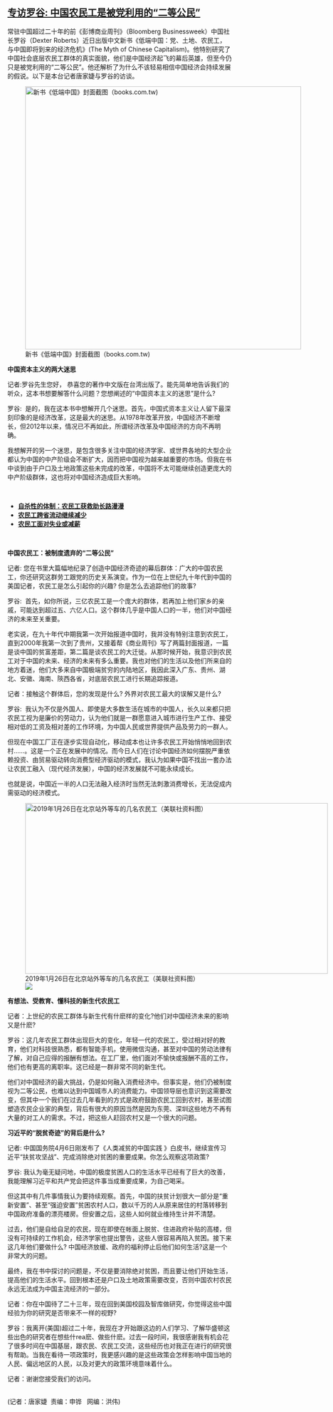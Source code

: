 <!--1617741734000-->
[专访罗谷: 中国农民工是被党利用的“二等公民”](https://www.rfa.org/mandarin/yataibaodao/shehui/jt-04062021130628.html)
------

<p></p><p>常驻中国超过二十年的前《彭博商业周刊》（Bloomberg Businessweek）中国社长罗谷（Dexter Roberts）近日出版中文新书《低端中国：党、土地、农民工，与中国即将到来的经济危机》(The Myth of Chinese Capitalism)。他特别研究了中国社会底层农民工群体的真实面貌，他们是中国经济起飞的幕后英雄，但至今仍只是被党利用的“二等公民”。他还解析了为什么不该轻易相信中国经济会持续发展的假说。以下是本台记者唐家婕与罗谷的访谈。</p><p><figure class="image-richtext image-inline captioned" style="width:620px;"><img alt="新书《低端中国》封面截图（books.com.tw)" height="590" src="https://www.rfa.org/mandarin/yataibaodao/shehui/jt-04062021130628.html/jt0406.jpg/@@images/cb4a0c10-2a11-4505-bfd3-f4f16b618b7b.jpeg" title="jt0406.jpg" width="620"/><figcaption class="image-caption">新书《低端中国》封面截图（books.com.tw)</figcaption><small></small></figure></p><p><strong>中国资本主义的两大迷思</strong></p><p>记者:罗谷先生您好， 恭喜您的著作<span>中文版在台湾出版了</span>。能先简单地告诉我们的听众，这本书想要解答什么问题？您想阐述的“中国资本主义的迷思”是什么?</p><p>罗谷:  是的，我在这本书中想解开几个迷思。首先，中国式资本主义让人留下最深刻印象的是经济改革，这是最大的迷思。从1978年改革开放，中国经济不断增长，但2012年以来，情况已不再如此，所谓经济改革及中国经济的方向不再明确。</p><p>我想解开的另一个迷思，是包含很多关注中国的经济学家、或世界各地的大型企业都认为中国的中产阶级会不断扩大，因而把中国视为越来越重要的市场。但我在书中谈到由于户口及土地政策这些未完成的改革，中国将不太可能继续创造更庞大的中产阶级群体，这也将对中国经济造成巨大影响。</p><p><br/></p><ul><li><a href="https://www.rfa.org/mandarin/yataibaodao/huanjing/wy-04222020133414.html"><strong>自杀性的体制：农民工获救助长路漫漫</strong></a></li><li><strong><a href="https://www.rfa.org/mandarin/Xinwen/7-05012020114747.html">农民工跨省流动继续减少</a></strong></li><li><strong><a href="https://www.rfa.org/mandarin/yataibaodao/jingmao/ql2-04242020073506.html">农民工面对失业或减薪</a></strong></li></ul><p><br/></p><p><strong></strong><strong>中国农民工：</strong><strong></strong><strong>被制度遗弃的“二等公民”</strong></p><p>记者: 您在书里大篇幅地纪录了创造中国经济奇迹的幕后群体：广大的中国农民工，你还研究这群劳工跟党的历史关系演变。作为一位在上世纪九十年代到中国的美国记者，农民工是怎么引起你的兴趣? 你是怎么去追踪他们的故事?</p><p>罗谷:  首先，如你所说，三亿农民工是一个庞大的群体，若再加上他们家乡的亲戚，可能达到超过五、六亿人口。这个群体几乎是中国人口的一半，他们对中国经济的未来至关重要。</p><p>老实说，在九十年代中期我第一次开始报道中国时，我并没有特别注意到农民工，直到2000年我第一次到了贵州，又接着帮《商业周刊》写了两篇封面报道，一篇是谈中国的贫富差距，第二篇是谈农民工的大迁徙。从那时候开始，我意识到农民工对于中国的未来、经济的未来有多么重要。我也对他们的生活以及他们所来自的地方着迷，他们大多来自中国极端贫穷的内陆地区，我因此深入广东、贵州、湖北、安徽、海南、陝西各省，对底层农民工进行长期追踪报道。</p><p>记者：接触这个群体后，您的发现是什么? 外界对农民工最大的误解又是什么?</p><p>罗谷:  我认为不仅是外国人、即使是大多数生活在城市的中国人，长久以来都只把农民工视为是廉价的劳动力，认为他们就是一群愿意进入城市进行生产工作、接受相对低的工资及相对差的工作环境，为中国人民或世界提供产品及劳力的一群人。</p><p>但现在中国工厂正在逐步实现自动化，移动成本也让许多农民工开始悄悄地回到农村……。这是一个正在发展中的情况。而今日人们在讨论中国经济如何摆脱严重依赖投资、由贸易驱动转向消费型经济驱动的模式，我认为如果中国不找出一套办法让农民工融入（现代经济发展），中国的经济发展就不可能永续成长。</p><p>也就是说，中国近一半的人口无法融入经济时当然无法刺激消费增长，无法促成内需驱动的经济模式。</p><p><figure class="image-richtext image-inline captioned" style="width:680px;"><img alt="2019年1月26日在北京站外等车的几名农民工（美联社资料图）" height="383" src="https://www.rfa.org/mandarin/yataibaodao/shehui/jt-04062021130628.html/jt0406f.jpg/@@images/ecb25788-7160-404b-94ac-769ed87750e2.jpeg" title="jt0406f.jpg" width="680"/><figcaption class="image-caption">2019年1月26日在北京站外等车的几名农民工（美联社资料图）</figcaption><small></small><div id="zoomattribute"><a data-caption="2019年1月26日在北京站外等车的几名农民工（美联社资料图）" data-fancybox="" href="https://www.rfa.org/mandarin/yataibaodao/shehui/jt-04062021130628.html/jt0406f.jpg" id="single_image" title="2019年1月26日在北京站外等车的几名农民工（美联社资料图）"><img src="/++plone++rfa-resources/img/icon-zoom.png"/></a></div></figure></p><p><strong>有想法、受教育、懂科技的新生代农民工</strong></p><p>记者：上世纪的农民工群体与新生代有什麽样的变化?他们对中国经济未来的影响又是什麽?</p><p>罗谷：这几年农民工群体出现巨大的变化，年轻一代的农民工，受过相对好的教育，他们对科技很熟悉，都有智能手机，使用微信沟通，甚至对中国的劳动法律有了解，对自己应得的报酬有想法。在工厂里，他们面对不愉快或报酬不高的工作，他们也有更高的离职率。这已经是一群非常不同的新生代。</p><p>他们对中国经济的最大挑战，仍是如何融入消费经济中。但事实是，他们仍被制度视为二等公民，也难以达到中国城市人的消费能力。中国领导层也意识到这需要改变，但其中一个我们在过去几年看到的方式是政府鼓励农民工回到农村，甚至试图塑造农民企业家的典型，背后有很大的原因当然是因为东莞、深圳这些地方不再有大量的对工人的需求。不过，把这些人赶回农村又是一个很大的问题。</p><p><strong>习近平的“脱贫奇迹”</strong><strong>的背后是什么</strong><strong>?</strong></p><p>记者: 中国国务院4月6日刚发布了《人类减贫的中国实践 》白皮书，继续宣传习近平“扶贫攻坚战”、完成消除绝对贫困的重要成果。你怎么观察这项政策?</p><p>罗谷: 我认为毫无疑问地，中国的极度贫困人口的生活水平已经有了巨大的改善，我能理解习近平和共产党会把这件事当成重要成果，为自己喝采。</p><p>但这其中有几件事情我认为要持续观察。首先，中国的扶贫计划很大一部分是“重新安置”、甚至“强迫安置”贫困农村人口，数以千万的人从原来居住的村落转移到中国政府准备的漂亮楼房。但安置之后，这些人如何就业维持生计并不清楚。</p><p>过去，他们是自给自足的农民，现在即使在帐面上脱贫、住进政府补贴的高楼，但没有可持续的工作机会，经济学家也提出警告，这些人很容易再陷入贫困。接下来这几年他们要做什么? 中国经济放缓、政府的福利停止后他们如何生活?这是一个非常大的问题。</p><p>最终，我在书中探讨的问题是，不仅是要消除绝对贫困，而且要让他们开始生活，提高他们的生活水平。回到根本还是户口及土地政策需要改变，否则中国农村农民永远无法成为中国主流经济的一部分。</p><p>记者：你在中国待了二十三年，现在回到美国校园及智库做研究，你觉得这些中国经验为你的研究是否带来不一样的视野?</p><p>罗谷：我离开(美国)超过二十年，我现在才开始跟这边的人们学习、了解华盛顿这些出色的研究者在想些什rea<span>麽、做些什麽。过去一段时间，我很感谢我有机会花了很多时间在中国基层，跟农民、农民工交流，这些经历也</span>对我正在进行的研究很有帮助。当我在看待一项政策时，我更感兴趣的是这些政策会怎样影响中国当地的人民、偏远地区的人民，以及对更大的政策环境意味着什么。</p><p>记者：谢谢您接受我们的访问。</p><p><br/>(记者：唐家婕  责编：申铧   网编：洪伟)</p>
